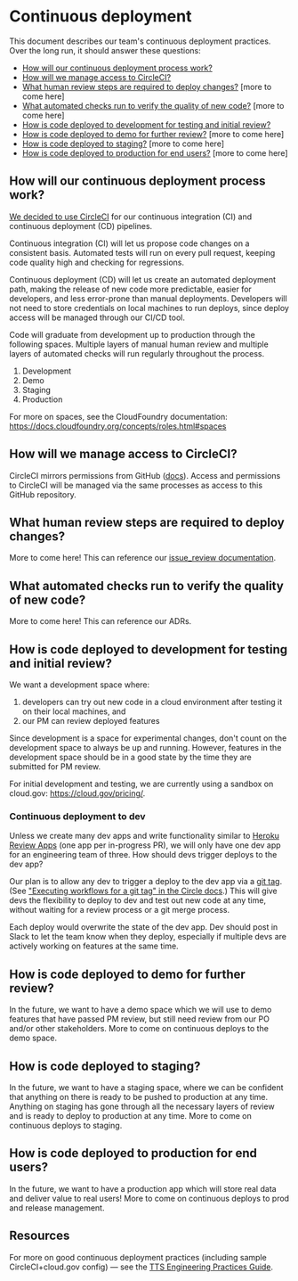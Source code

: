 # Continuous deployment

This document describes our team's continuous deployment practices. Over the long run, it should answer these questions:

* [How will our continuous deployment process work?](#how-will-our-continuous-deployment-process-work)
* [How will we manage access to CircleCI?](#how-will-we-manage-access-to-circleci)
* [What human review steps are required to deploy changes?](#what-human-review-steps-are-required-to-deploy-changes) [more to come here]
* [What automated checks run to verify the quality of new code?](#what-automated-checks-run-to-verify-the-quality-of-new-code) [more to come here]
* [How is code deployed to development for testing and initial review?](#how-is-code-deployed-to-development-for-testing-and-initial-review)
* [How is code deployed to demo for further review?](#how-is-code-deployed-to-demo-for-further-review) [more to come here]
* [How is code deployed to staging?](#how-is-code-deployed-to-staging) [more to come here]
* [How is code deployed to production for end users?](#how-is-code-deployed-to-production-for-end-users) [more to come here]

## How will our continuous deployment process work?

[We decided to use CircleCI](../adr/008-use-circle-for-ci-cd.md) for our continuous integration (CI) and continuous deployment (CD) pipelines.

Continuous integration (CI) will let us propose code changes on a consistent basis. Automated tests will run on every pull request, keeping code quality high and checking for regressions.

Continuous deployment (CD) will let us create an automated deployment path, making the release of new code more predictable, easier for developers, and less error-prone than manual deployments. Developers will not need to store credentials on local machines to run deploys, since deploy access will be managed through our CI/CD tool.

Code will graduate from development up to production through the following spaces. Multiple layers of manual human review and multiple layers of automated checks will run regularly throughout the process.

1. Development
2. Demo
3. Staging
4. Production

For more on spaces, see the CloudFoundry documentation: https://docs.cloudfoundry.org/concepts/roles.html#spaces

## How will we manage access to CircleCI?

CircleCI mirrors permissions from GitHub ([docs](https://support.circleci.com/hc/en-us/articles/360034990033-Am-I-an-Org-Admin-)). Access and permissions to CircleCI will be managed via the same processes as access to this GitHub repository. 

## What human review steps are required to deploy changes?

More to come here! This can reference our [issue_review documentation](./issue_review.md).

## What automated checks run to verify the quality of new code?

More to come here! This can reference our ADRs.

## How is code deployed to development for testing and initial review?

We want a development space where:

1. developers can try out new code in a cloud environment after testing it on their local machines, and 
2. our PM can review deployed features
 
Since development is a space for experimental changes, don't count on the development space to always be up and running. However, features in the development space should be in a good state by the time they are submitted for PM review.

For initial development and testing, we are currently using a sandbox on cloud.gov: https://cloud.gov/pricing/.

### Continuous deployment to dev 

Unless we create many dev apps and write functionality similar to [Heroku Review Apps](https://devcenter.heroku.com/articles/github-integration-review-apps) (one app per in-progress PR), we will only have one dev app for an engineering team of three. How should devs trigger deploys to the dev app?

Our plan is to allow any dev to trigger a deploy to the dev app via a [git tag](https://git-scm.com/book/en/v2/Git-Basics-Tagging). (See ["Executing workflows for a git tag" in the Circle docs](https://circleci.com/docs/2.0/workflows/#executing-workflows-for-a-git-tag).) This will give devs the flexibility to deploy to dev and test out new code at any time, without waiting for a review process or a git merge process. 

Each deploy would overwrite the state of the dev app. Dev should post in Slack to let the team know when they deploy, especially if multiple devs are actively working on features at the same time. 

## How is code deployed to demo for further review? 

In the future, we want to have a demo space which we will use to demo features that have passed PM review, but still need review from our PO and/or other stakeholders. More to come on continuous deploys to the demo space.

## How is code deployed to staging? 

In the future, we want to have a staging space, where we can be confident that anything on there is ready to be pushed to production at any time. Anything on staging has gone through all the necessary layers of review and is ready to deploy to production at any time. More to come on continuous deploys to staging. 

## How is code deployed to production for end users? 

In the future, we want to have a production app which will store real data and deliver value to real users! More to come on continuous deploys to prod and release management. 

## Resources

For more on good continuous deployment practices (including sample CircleCI+cloud.gov config) — see the [TTS Engineering Practices Guide](https://engineering.18f.gov/continuous-deployment/).
